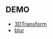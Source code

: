 ## DEMO
* [3DTransform](https://darylxyx.github.io/Demo/3DTransform/)
* [blur](https://darylxyx.github.io/Demo/blur/)
